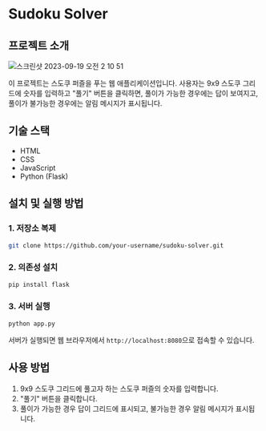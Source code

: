 # Sudoku Solver

## 프로젝트 소개
![스크린샷 2023-09-19 오전 2 10 51](https://github.com/1000zoo/sudoku-solver/assets/8938679/a0e47506-6a79-42eb-b5d9-bd7af4567d5b)

이 프로젝트는 스도쿠 퍼즐을 푸는 웹 애플리케이션입니다. 사용자는 9x9 스도쿠 그리드에 숫자를 입력하고 "풀기" 버튼을 클릭하면, 풀이가 가능한 경우에는 답이 보여지고, 풀이가 불가능한 경우에는 알림 메시지가 표시됩니다.

## 기술 스택

- HTML
- CSS
- JavaScript
- Python (Flask)

## 설치 및 실행 방법

### 1. 저장소 복제

```bash
git clone https://github.com/your-username/sudoku-solver.git
```

### 2. 의존성 설치

```bash
pip install flask
```

### 3. 서버 실행

```bash
python app.py
```

서버가 실행되면 웹 브라우저에서 `http://localhost:8080`으로 접속할 수 있습니다.

## 사용 방법

1. 9x9 스도쿠 그리드에 풀고자 하는 스도쿠 퍼즐의 숫자를 입력합니다.
2. "풀기" 버튼을 클릭합니다.
3. 풀이가 가능한 경우 답이 그리드에 표시되고, 불가능한 경우 알림 메시지가 표시됩니다.
